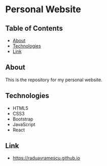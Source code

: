 # Personal Website

## Table of Contents

- [About](#about)
- [Technologies](#technologies)
- [Link](#link)

## About

This is the repository for my personal website.

## Technologies

- HTML5
- CSS3
- Bootstrap
- JavaScript
- React

## Link

- https://raduavramescu.github.io
